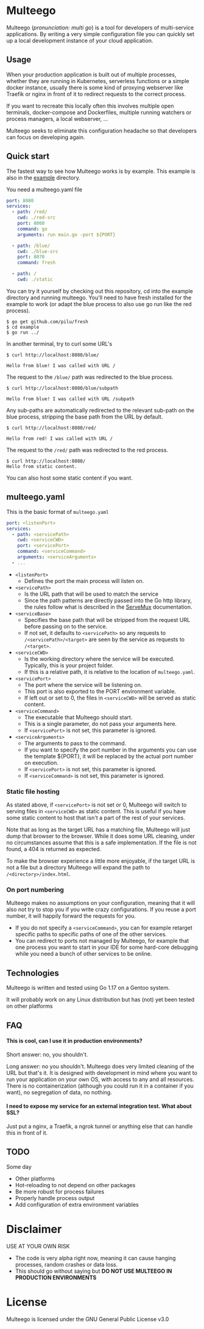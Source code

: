 # Multeego

Multeego (*pronunciation: multi go*) is a tool for developers of multi-service applications. By writing a very simple
configuration file you can quickly set up a local development instance of your cloud application.

## Usage

When your production application is built out of multiple processes, whether they are running in Kubernetes, serverless
functions or a simple docker instance, usually there is some kind of proxying webserver like Traefik or nginx in front
of it to redirect requests to the correct process.

If you want to recreate this locally often this involves multiple open terminals, docker-compose and Dockerfiles,
multiple running watchers or process managers, a local webserver, ...

Multeego seeks to eliminate this configuration headache so that developers can focus on developing again.

## Quick start

The fastest way to see how Multeego works is by example. This example is also in the [example](example/) directory.

You need a multeego.yaml file
```yaml
port: 8080
services:
  - path: /red/
    cwd: ./red-src
    port: 8060
    command: go
    arguments: run main.go -port ${PORT}

  - path: /blue/
    cwd: ./blue-src
    port: 8070
    command: fresh

  - path: /
    cwd: ./static
```

You can try it yourself by checking out this repository, cd into the example directory and running multeego. You'll need
to have fresh installed for the example to work (or adapt the blue process to also use go run like the red process).

```shell
$ go get github.com/pilu/fresh
$ cd example
$ go run ../
```

In another terminal, try to curl some URL's

```shell
$ curl http://localhost:8080/blue/

Hello from blue! I was called with URL /
```

The request to the `/blue/` path was redirected to the blue process.

```shell
$ curl http://localhost:8080/blue/subpath

Hello from blue! I was called with URL /subpath
```

Any sub-paths are automatically redirected to the relevant sub-path on the blue process, stripping the base path from 
the URL by default.

```shell
$ curl http://localhost:8080/red/

Hello from red! I was called with URL /
```

The request to the `/red/` path was redirected to the red process.

```shell
$ curl http://localhost:8080/
Hello from static content.
```

You can also host some static content if you want.

## multeego.yaml

This is the basic format of `multeego.yaml`

```yaml
port: <listenPort>
services:
  - path: <servicePath>
    cwd: <serviceCWD>
    port: <servicePort>
    command: <serviceCommand>
    arguments: <serviceArguments>
  - ...
```

- `<listenPort>`
  - Defines the port the main process will listen on.
- `<servicePath>`
  - Is the URL path that will be used to match the service
  - Since the path patterns are directly passed into the Go http library, the rules follow what is described in the
    [ServeMux](https://pkg.go.dev/net/http#ServeMux) documentation.
- `<serviceBase>`
  - Specifies the base path that will be stripped from the request URL before passing on to the service.
  - If not set, it defaults to `<servicePath>` so any requests to `/<servicePath>/<target>` are seen by the service as
    requests to `/<target>`.
- `<serviceCWD>`
  - Is the working directory where the service will be executed. Typically, this is your project folder.
  - If this is a relative path, it is relative to the location of `multeego.yaml`.
- `<servicePort>`
  - The port where the service will be listening on.
  - This port is also exported to the PORT environment variable.
  - If left out or set to 0, the files in `<serviceCWD>` will be served as static content.
- `<serviceCommand>`
  - The executable that Multeego should start.
  - This is a single parameter, do not pass your arguments here.
  - If `<servicePort>` is not set, this parameter is ignored.
- `<serviceArguments>`
  - The arguments to pass to the command.
  - If you want to specify the port number in the arguments you can use the template ${PORT}, it will be replaced by the
    actual port number on execution.
  - If `<servicePort>` is not set, this parameter is ignored.
  - If `<serviceCommand>` is not set, this parameter is ignored.

### Static file hosting

As stated above, if `<servicePort>` is not set or 0, Multeego will switch to serving files in `<serviceCWD>` as static
content. This is useful if you have some static content to host that isn't a part of the rest of your services.

Note that as long as the target URL has a matching file, Multeego will just dump that browser to the browser. While it
does some URL cleaning, under no circumstances assume that this is a safe implementation. If the file is not found, a
404 is returned as expected.

To make the browser experience a little more enjoyable, if the target URL is not a file but a directory Multeego will 
expand the path to `/<directory>/index.html`.

### On port numbering

Multeego makes no assumptions on your configuration, meaning that it will also not try to stop you if you write crazy
configurations. If you reuse a port number, it will happily forward the requests for you.

- If you do not specify a `<serviceCommand>`, you can for example retarget specific paths to specific paths of one of
  the other services.
- You can redirect to ports not managed by Multeego, for example that one process you want to start in your IDE for
  some hard-core debugging while you need a bunch of other services to be online.

## Technologies

Multeego is written and tested using Go 1.17 on a Gentoo system.

It will probably work on any Linux distribution but has (not) yet been tested on other platforms

## FAQ

#### This is cool, can I use it in production environments?

Short answer: no, you shouldn't.

Long answer: no you shouldn't. Multeego does very limited cleaning of the URL but that's it. It is designed with 
development in mind where you want to run your application on your own OS, with access to any and all resources. There
is no containerization (although you could run it in a container if you want), no segregation of data, no nothing.

#### I need to expose my service for an external integration test. What about SSL?

Just put a nginx, a Traefik, a ngrok tunnel or anything else that can handle this in front of it.

## TODO

Some day
- Other platforms
- Hot-reloading to not depend on other packages
- Be more robust for process failures
- Properly handle process output
- Add configuration of extra environment variables

# Disclaimer

USE AT YOUR OWN RISK

- The code is very alpha right now, meaning it can cause hanging processes, random crashes or data loss.
- This should go without saying but **DO NOT USE MULTEEGO IN PRODUCTION ENVIRONMENTS**

# License

Multeego is licensed under the GNU General Public License v3.0
